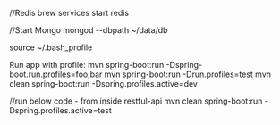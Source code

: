 //Redis
brew services start redis

//Start Mongo
mongod --dbpath ~/data/db


source ~/.bash_profile

Run app with profile:
mvn spring-boot:run -Dspring-boot.run.profiles=foo,bar
mvn spring-boot:run -Drun.profiles=test
mvn clean spring-boot:run -Dspring.profiles.active=dev


//run below code - from inside restful-api
mvn clean spring-boot:run -Dspring.profiles.active=test